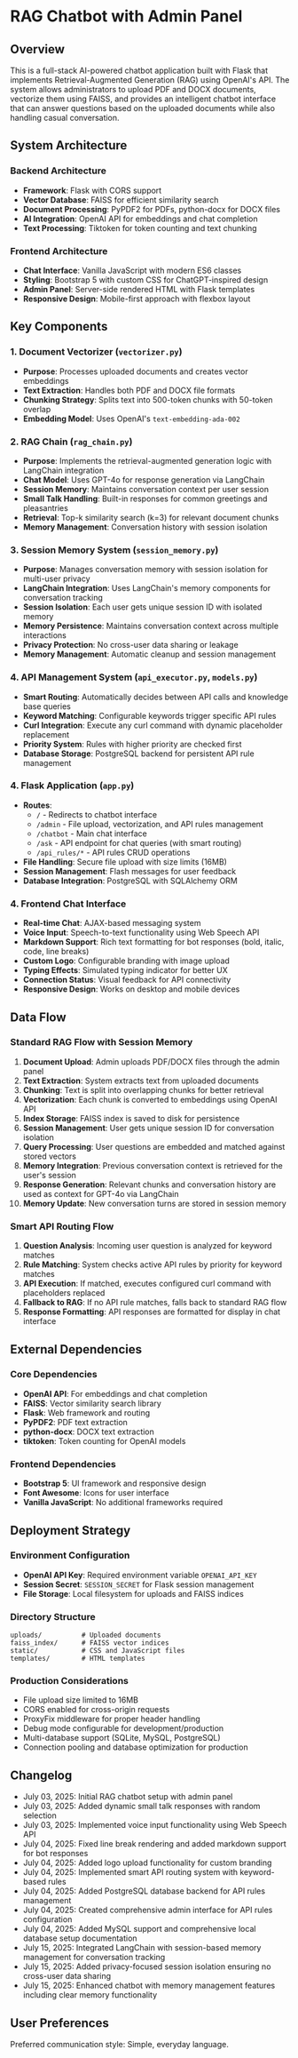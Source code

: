 # RAG Chatbot with Admin Panel

## Overview

This is a full-stack AI-powered chatbot application built with Flask that implements Retrieval-Augmented Generation (RAG) using OpenAI's API. The system allows administrators to upload PDF and DOCX documents, vectorize them using FAISS, and provides an intelligent chatbot interface that can answer questions based on the uploaded documents while also handling casual conversation.

## System Architecture

### Backend Architecture
- **Framework**: Flask with CORS support
- **Vector Database**: FAISS for efficient similarity search
- **Document Processing**: PyPDF2 for PDFs, python-docx for DOCX files
- **AI Integration**: OpenAI API for embeddings and chat completion
- **Text Processing**: Tiktoken for token counting and text chunking

### Frontend Architecture
- **Chat Interface**: Vanilla JavaScript with modern ES6 classes
- **Styling**: Bootstrap 5 with custom CSS for ChatGPT-inspired design
- **Admin Panel**: Server-side rendered HTML with Flask templates
- **Responsive Design**: Mobile-first approach with flexbox layout

## Key Components

### 1. Document Vectorizer (`vectorizer.py`)
- **Purpose**: Processes uploaded documents and creates vector embeddings
- **Text Extraction**: Handles both PDF and DOCX file formats
- **Chunking Strategy**: Splits text into 500-token chunks with 50-token overlap
- **Embedding Model**: Uses OpenAI's `text-embedding-ada-002`

### 2. RAG Chain (`rag_chain.py`)
- **Purpose**: Implements the retrieval-augmented generation logic with LangChain integration
- **Chat Model**: Uses GPT-4o for response generation via LangChain
- **Session Memory**: Maintains conversation context per user session
- **Small Talk Handling**: Built-in responses for common greetings and pleasantries
- **Retrieval**: Top-k similarity search (k=3) for relevant document chunks
- **Memory Management**: Conversation history with session isolation

### 3. Session Memory System (`session_memory.py`)
- **Purpose**: Manages conversation memory with session isolation for multi-user privacy
- **LangChain Integration**: Uses LangChain's memory components for conversation tracking
- **Session Isolation**: Each user gets unique session ID with isolated memory
- **Memory Persistence**: Maintains conversation context across multiple interactions
- **Privacy Protection**: No cross-user data sharing or leakage
- **Memory Management**: Automatic cleanup and session management

### 4. API Management System (`api_executor.py`, `models.py`)
- **Smart Routing**: Automatically decides between API calls and knowledge base queries
- **Keyword Matching**: Configurable keywords trigger specific API rules
- **Curl Integration**: Execute any curl command with dynamic placeholder replacement
- **Priority System**: Rules with higher priority are checked first
- **Database Storage**: PostgreSQL backend for persistent API rule management

### 4. Flask Application (`app.py`)
- **Routes**: 
  - `/` - Redirects to chatbot interface
  - `/admin` - File upload, vectorization, and API rules management
  - `/chatbot` - Main chat interface
  - `/ask` - API endpoint for chat queries (with smart routing)
  - `/api_rules/*` - API rules CRUD operations
- **File Handling**: Secure file upload with size limits (16MB)
- **Session Management**: Flash messages for user feedback
- **Database Integration**: PostgreSQL with SQLAlchemy ORM

### 4. Frontend Chat Interface
- **Real-time Chat**: AJAX-based messaging system
- **Voice Input**: Speech-to-text functionality using Web Speech API
- **Markdown Support**: Rich text formatting for bot responses (bold, italic, code, line breaks)
- **Custom Logo**: Configurable branding with image upload
- **Typing Effects**: Simulated typing indicator for better UX
- **Connection Status**: Visual feedback for API connectivity
- **Responsive Design**: Works on desktop and mobile devices

## Data Flow

### Standard RAG Flow with Session Memory
1. **Document Upload**: Admin uploads PDF/DOCX files through the admin panel
2. **Text Extraction**: System extracts text from uploaded documents
3. **Chunking**: Text is split into overlapping chunks for better retrieval
4. **Vectorization**: Each chunk is converted to embeddings using OpenAI API
5. **Index Storage**: FAISS index is saved to disk for persistence
6. **Session Management**: User gets unique session ID for conversation isolation
7. **Query Processing**: User questions are embedded and matched against stored vectors
8. **Memory Integration**: Previous conversation context is retrieved for the user's session
9. **Response Generation**: Relevant chunks and conversation history are used as context for GPT-4o via LangChain
10. **Memory Update**: New conversation turns are stored in session memory

### Smart API Routing Flow
1. **Question Analysis**: Incoming user question is analyzed for keyword matches
2. **Rule Matching**: System checks active API rules by priority for keyword matches
3. **API Execution**: If matched, executes configured curl command with placeholders replaced
4. **Fallback to RAG**: If no API rule matches, falls back to standard RAG flow
5. **Response Formatting**: API responses are formatted for display in chat interface

## External Dependencies

### Core Dependencies
- **OpenAI API**: For embeddings and chat completion
- **FAISS**: Vector similarity search library
- **Flask**: Web framework and routing
- **PyPDF2**: PDF text extraction
- **python-docx**: DOCX text extraction
- **tiktoken**: Token counting for OpenAI models

### Frontend Dependencies
- **Bootstrap 5**: UI framework and responsive design
- **Font Awesome**: Icons for user interface
- **Vanilla JavaScript**: No additional frameworks required

## Deployment Strategy

### Environment Configuration
- **OpenAI API Key**: Required environment variable `OPENAI_API_KEY`
- **Session Secret**: `SESSION_SECRET` for Flask session management
- **File Storage**: Local filesystem for uploads and FAISS indices

### Directory Structure
```
uploads/          # Uploaded documents
faiss_index/      # FAISS vector indices
static/           # CSS and JavaScript files
templates/        # HTML templates
```

### Production Considerations
- File upload size limited to 16MB
- CORS enabled for cross-origin requests
- ProxyFix middleware for proper header handling
- Debug mode configurable for development/production
- Multi-database support (SQLite, MySQL, PostgreSQL)
- Connection pooling and database optimization for production

## Changelog
- July 03, 2025: Initial RAG chatbot setup with admin panel
- July 03, 2025: Added dynamic small talk responses with random selection
- July 03, 2025: Implemented voice input functionality using Web Speech API
- July 04, 2025: Fixed line break rendering and added markdown support for bot responses
- July 04, 2025: Added logo upload functionality for custom branding
- July 04, 2025: Implemented smart API routing system with keyword-based rules
- July 04, 2025: Added PostgreSQL database backend for API rules management
- July 04, 2025: Created comprehensive admin interface for API rules configuration
- July 04, 2025: Added MySQL support and comprehensive local database setup documentation
- July 15, 2025: Integrated LangChain with session-based memory management for conversation tracking
- July 15, 2025: Added privacy-focused session isolation ensuring no cross-user data sharing
- July 15, 2025: Enhanced chatbot with memory management features including clear memory functionality

## User Preferences

Preferred communication style: Simple, everyday language.